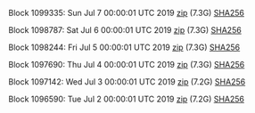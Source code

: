 Block 1099335: Sun Jul  7 00:00:01 UTC 2019 [zip](https://dash-bootstrap.ams3.digitaloceanspaces.com/mainnet/2019-07-07/bootstrap.dat.zip) (7.3G) [SHA256](https://dash-bootstrap.ams3.digitaloceanspaces.com/mainnet/2019-07-07/sha256.txt)

Block 1098787: Sat Jul  6 00:00:01 UTC 2019 [zip](https://dash-bootstrap.ams3.digitaloceanspaces.com/mainnet/2019-07-06/bootstrap.dat.zip) (7.3G) [SHA256](https://dash-bootstrap.ams3.digitaloceanspaces.com/mainnet/2019-07-06/sha256.txt)

Block 1098244: Fri Jul  5 00:00:01 UTC 2019 [zip](https://dash-bootstrap.ams3.digitaloceanspaces.com/mainnet/2019-07-05/bootstrap.dat.zip) (7.3G) [SHA256](https://dash-bootstrap.ams3.digitaloceanspaces.com/mainnet/2019-07-05/sha256.txt)

Block 1097690: Thu Jul  4 00:00:01 UTC 2019 [zip](https://dash-bootstrap.ams3.digitaloceanspaces.com/mainnet/2019-07-04/bootstrap.dat.zip) (7.3G) [SHA256](https://dash-bootstrap.ams3.digitaloceanspaces.com/mainnet/2019-07-04/sha256.txt)

Block 1097142: Wed Jul  3 00:00:01 UTC 2019 [zip](https://dash-bootstrap.ams3.digitaloceanspaces.com/mainnet/2019-07-03/bootstrap.dat.zip) (7.2G) [SHA256](https://dash-bootstrap.ams3.digitaloceanspaces.com/mainnet/2019-07-03/sha256.txt)

Block 1096590: Tue Jul  2 00:00:01 UTC 2019 [zip](https://dash-bootstrap.ams3.digitaloceanspaces.com/mainnet/2019-07-02/bootstrap.dat.zip) (7.2G) [SHA256](https://dash-bootstrap.ams3.digitaloceanspaces.com/mainnet/2019-07-02/sha256.txt)
